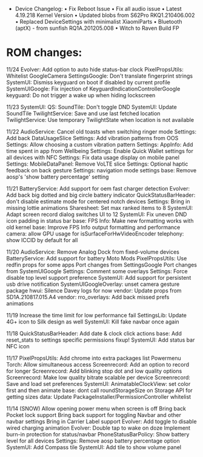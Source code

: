 * Device Changelog:
• Fix Reboot Issue
• Fix all audio issue
• Latest 4.19.218 Kernel Version
• Updated blobs from S62Pro RKQ1.210406.002 
• Replaced DeviceSettings with minimalist XiaomiParts
• Bluetooth (aptX) - from sunfish RQ1A.201205.008
• Witch to Raven Build FP

ROM changes:
==============================
11/24
Evolver: Add option to auto hide status-bar clock
PixelPropsUtils: Whitelist GoogleCamera
SettingsGoogle: Don't translate fingerprint strings
SystemUI: Dismiss keyguard on boot if disabled by current profile
SystemUIGoogle: Fix injection of KeyguardIndicationControllerGoogle
keyguard: Do not trigger a wake up when hiding lockscreen

11/23
SystemUI: QS: SoundTile: Don't toggle DND
SystemUI: Update SoundTile
TwilightService: Save and use last fetched location
TwilightService: Use temporary TwilightState when location is not available

11/22
AudioService: Cancel old toasts when switching ringer mode
Settings: Add back DataUsageSlice
Settings: Add vibration patterns from OOS
Settings: Allow choosing a custom vibration pattern
Settings: AppInfo: Add time spent in app from Wellbeing
Settings: Enable Quick Wallet settings for all devices with NFC
Settings: Fix data usage display on mobile panel
Settings: MobileDataPanel: Remove VoLTE slice
Settings: Optional haptic feedback on back gesture
Settings: navigation mode settings
base: Remove aosp's 'show battery percentage' setting

11/21
BatteryService: Add support for oem fast charger detection
Evolver: Add back big dotted and big circle battery indicator
QuickStatusBarHeader: don't disable estimate mode for centered notch devices
Settings: Bring in missing lottie animations
Sharesheet: Set max ranked items to 8
SystemUI: Adapt screen record dialog switches UI to 12
SystemUI: Fix uneven DND icon padding in status bar
base: FPS Info: Make new formatting works with old kernel
base: Improve FPS Info output formatting and performance
camera: allow GPU usage for isSurfaceForHwVideoEncoder
telephony: show ICCID by default for all

11/20
AudioService: Remove Analog Dock from fixed-volume devices
BatteryService: Add support for battery Moto Mods
PixelPropsUtils: Use redfin props for some apps
Port changes from SettingsGoogle
Port changes from SystemUIGoogle
Settings: Comment some overlays
Settings: Force disable top level support preference
SystemUI: Add support for persistent usb drive notification
SystemUIGoogleOverlay: unset camera gesture package
hwui: Silence Davey logs for now
vendor: Update props from SD1A.210817.015.A4
vendor: rro_overlays: Add back missed prefs animations

11/19
Increase the time limit for low performance fail
SettingsLib: Update 4G+ icon to Silk design as well
SystemUI: Kill fake navbar once again

11/18
QuickStatusBarHeader: Add date & clock click actions
base: Add reset_stats to settings specific permissions
fixup! SystemUI: Add status bar NFC icon

11/17
PixelPropsUtils: Add chrome into extra packages list
Powermenu Torch: Allow simultaneous access
Screenrecord: Add an option to record for longer
Screenrecord: Add blinking stop dot and low quality options
Screenrecord: Make low quality bitrate scalable per device
Screenrecord: Save and load set preferences
SystemUI: AnimatableClockView: set color first and then animate
base: dont call roundStorageSize on Storage API for getting sizes
data: Update PackageInstaller/PermissionController whitelist

11/14 (SNOW)
Allow opening power menu when screen is off
Bring back Pocket lock support
Bring back support for toggling Navbar and other navbar settings
Bring in Carrier Label support
Evolver: Add toggle to disable wired charging animation
Evolver: Double tap to wake on doze
Implement burn-in protection for status/navbar
PhoneStatusBarPolicy: Show battery level for all devices
Settings: Remove aosp battery percentage option
SystemUI: Add Compass tile
SystemUI: Add tile to show volume panel
